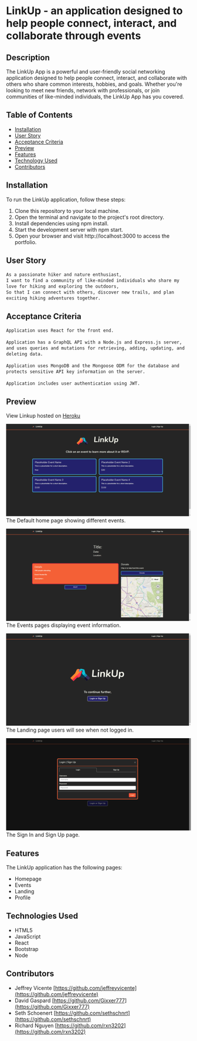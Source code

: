 # LinkUp - an application designed to help people connect, interact, and collaborate through events

## Description
The LinkUp App is a powerful and user-friendly social networking application designed to help people connect, interact, and collaborate with others who share common interests, hobbies, and goals. Whether you're looking to meet new friends, network with professionals, or join communities of like-minded individuals, the LinkUp App has you covered.

## Table of Contents

- [Installation](#installation)
- [User Story](#user-story)
- [Acceptance Criteria](#acceptance-criteria)
- [Preview](#preview)
- [Features](#features)
- [Technology Used](#technologies-used)
- [Contributors](#contributors)


## Installation
To run the LinkUp application, follow these steps:

1. Clone this repository to your local machine.
2. Open the terminal and navigate to the project's root directory.
3. Install dependencies using npm install.
4. Start the development server with npm start.
5. Open your browser and visit http://localhost:3000 to access the portfolio.

## User Story
```
As a passionate hiker and nature enthusiast,
I want to find a community of like-minded individuals who share my love for hiking and exploring the outdoors,
So that I can connect with others, discover new trails, and plan exciting hiking adventures together.
```

## Acceptance Criteria
```
Application uses React for the front end.

Application has a GraphQL API with a Node.js and Express.js server, and uses queries and mutations for retrieving, adding, updating, and deleting data.

Application uses MongoDB and the Mongoose ODM for the database and protects sensitive API key information on the server.

Application includes user authentication using JWT.
```

## Preview
View Linkup hosted on [Heroku](https://agile-refuge-48246-a7fe2775ba1c.herokuapp.com/)

![alt text](/media/Screenshot-Home.png)
The Default home page showing different events.

![alt text](/media/Screenshot-Events.png)
The Events pages displaying event information.

![alt text](/media/Screenshot-Landing.png)
The Landing page users will see when not logged in. 

![alt text](/media//Screenshot-Landing2.png)
The Sign In and Sign Up page. 


## Features
The LinkUp application has the following pages:
- Homepage
- Events
- Landing
- Profile

## Technologies Used
- HTML5
- JavaScript 
- React
- Bootstrap
- Node

## Contributors
- Jeffrey Vicente [https://github.com/jeffreyvicente](https://github.com/jeffreyvicente)
- David Gaspard [https://github.com/Gixxer777](https://github.com/Gixxer777)
- Seth Schoenert [https://github.com/sethschnrt](https://github.com/sethschnrt)
- Richard Nguyen [https://github.com/rxn3202](https://github.com/rxn3202)
